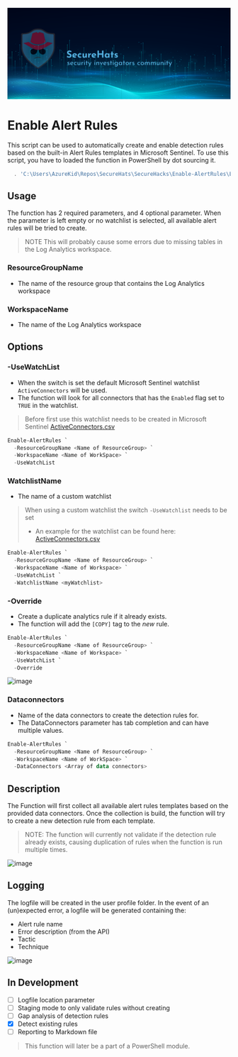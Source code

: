![logo](https://github.com/SecureHats/Sentinel-playground/blob/main/media/sh-banners.png)

# Enable Alert Rules

This script can be used to automatically create and enable detection rules based on the built-in Alert Rules templates in Microsoft Sentinel.
To use this script, you have to loaded the function in PowerShell by dot sourcing it. 

```powershell
  . 'C:\Users\AzureKid\Repos\SecureHats\SecureHacks\Enable-AlertRules\Enable-AlertRules.ps1'
```

## Usage

The function has 2 required parameters, and 4 optional parameter.
When the <dataconnectors> parameter is left empty or no watchlist is selected, all available alert rules will be tried to create.
>NOTE This will probably cause some errors due to missing tables in the Log Analytics workspace.

### ResourceGroupName
- The name of the resource group that contains the Log Analytics workspace

### WorkspaceName
- The name of the Log Analytics workspace

## Options

### -UseWatchList
  
- When the switch is set the default Microsoft Sentinel watchlist ```ActiveConnectors``` will be used.
- The function will look for all connectors that has the ```Enabled``` flag set to ```TRUE``` in the watchlist.
> Before first use this watchlist needs to be created in Microsoft Sentinel [ActiveConnectors.csv](https://raw.githubusercontent.com/SecureHats/SecureHacks/main/scripts/Azure/Sentinel/Enable-AlertRules/dataconnectors.csv)

```powershell
Enable-AlertRules `
  -ResourceGroupName <Name of ResourceGroup> `
  -WorkspaceName <Name of WorkSpace> `
  -UseWatchList
```
  
### WatchlistName
  
- The name of a custom watchlist
> When using a custom watchlist the switch ```-UseWatchlist``` needs to be set 
>- An example for the watchlist can be found here: [ActiveConnectors.csv](https://raw.githubusercontent.com/SecureHats/SecureHacks/main/scripts/Azure/Sentinel/Enable-AlertRules/dataconnectors.csv)

```powershell
Enable-AlertRules `
  -ResourceGroupName <Name of ResourceGroup> `
  -WorkspaceName <Name of Workspace> `
  -UseWatchList `
  -WatchlistName <myWatchlist>
```

### -Override
  
- Create a duplicate analytics rule if it already exists.
- The function will add the ```[COPY]``` tag to the *new* rule.
> 
```powershell
Enable-AlertRules `
  -ResourceGroupName <Name of ResourceGroup> `
  -WorkspaceName <Name of Workspace> `
  -UseWatchList `
  -Override
```
  
  ![image](https://user-images.githubusercontent.com/40334679/149841146-b1587335-7cc8-4114-b3c7-9e80c3037ae2.png)
 
### Dataconnectors
  
- Name of the data connectors to create the detection rules for.
- The DataConnectors parameter has tab completion and can have multiple values.

```powershell
Enable-AlertRules `
  -ResourceGroupName <Name of ResourceGroup> `
  -WorkspaceName <Name of WorkSpace> `
  -DataConnectors <Array of data connectors>
```
  
## Description
  
The Function will first collect all available alert rules templates based on the provided data connectors.
Once the collection is build, the function will try to create a new detection rule from each template.

> NOTE: The function will currently not validate if the detection rule already exists, causing duplication of rules when the function is run multiple times.
 
![image](https://user-images.githubusercontent.com/40334679/149479582-6abecccb-28e9-42a8-aa9f-dc851b1d59bf.png)
  
 ## Logging
 The logfile will be created in the user profile folder.
 In the event of an (un)expected error, a logfile will be generated containing the:
 - Alert rule name
 - Error description (from the API)
 - Tactic
 - Technique
  
  ![image](https://user-images.githubusercontent.com/40334679/149480053-670e2dde-3607-4329-937a-adcc71026787.png)
  
## In Development
  
  - [ ] Logfile location parameter
  - [ ] Staging mode to only validate rules without creating
  - [ ] Gap analysis of detection rules
  - [x] Detect existing rules
  - [ ] Reporting to Markdown file

 > This function will later be a part of a PowerShell module.
